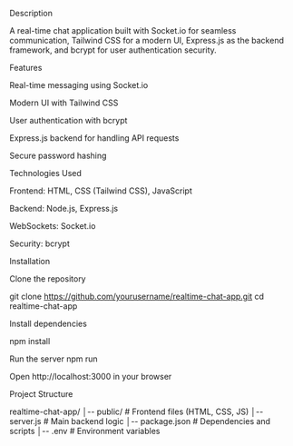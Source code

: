 Description

A real-time chat application built with Socket.io for seamless communication, Tailwind CSS for a modern UI, Express.js as the backend framework, and bcrypt for user authentication security.

Features

Real-time messaging using Socket.io

Modern UI with Tailwind CSS

User authentication with bcrypt

Express.js backend for handling API requests

Secure password hashing

Technologies Used

Frontend: HTML, CSS (Tailwind CSS), JavaScript

Backend: Node.js, Express.js

WebSockets: Socket.io

Security: bcrypt

Installation

Clone the repository

git clone https://github.com/yourusername/realtime-chat-app.git
cd realtime-chat-app

Install dependencies

npm install

Run the server
npm run

Open http://localhost:3000 in your browser

Project Structure

realtime-chat-app/
│-- public/          # Frontend files (HTML, CSS, JS)
│-- server.js        # Main backend logic
│-- package.json     # Dependencies and scripts
│-- .env             # Environment variables

